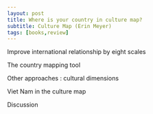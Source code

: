 ```yaml
---
layout: post
title: Where is your country in culture map?
subtitle: Culture Map (Erin Meyer)
tags: [books,review]
---
```


Improve international relationship by eight scales

The country mapping tool

Other approaches : cultural dimensions


Viet Nam in the culture map

Discussion
